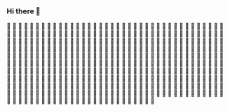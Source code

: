 ### Hi there 👋

<!--
**121rh/121rh** is a ✨ _special_ ✨ repository because its `README.md` (this file) appears on your GitHub profile.

Here are some ideas to get you started:

- 🔭 I’m currently working on ...
- 🌱 I’m currently learning ...
- 👯 I’m looking to collaborate on ...
- 🤔 I’m looking for help with ...
- 💬 Ask me about ...
- 📫 How to reach me: ...
- 😄 Pronouns: ...
- ⚡ Fun fact: ...

GitHub Star
<a href="https://github.com/121rh"><img align="center" src="https://github-readme-stats.vercel.app/api?username=121rh&show_icons=true&include_all_commits=true&theme=vue&hide_border=true" alt="FYA's github stats" /></a> 
-->

🦄 🦄 🦄 🦄 🦄 🦄 🦄 💙 🏴 🏴 🏴 💙 🦄 💙 💙 💙 💙 💙 🏴 💙 💙 🦄 🦄 🦄 💭 💭 💭 💭 💭
🦄 🦄 🦄 🦄 🦄 🦄 🦄 💙 🏴 🏴 🏴 💙 🦄 💙 💙 💙 💙 💙 🏴 💙 🦄 💭 💭 💭 💭 💭 💭 💭 💭 
🦄 🦄 🦄 🦄 🦄 💭 💭 💙 🏴 🏴 🏴 💙 🦄 💙 💙 💙 💙 💙 💙 🐝 💭 💭 🦄 🦄 💭 💭 💭 💭 💭 
🦄 🦄 🦄 🦄 🦄 💭 💭 🦄 💙 💙 💙 🦄 🦄 💙 💙 💙 💙 💙 💙 🐝 💭 🦄 🏴 🦄 💭 💭 💭 💭 💭
🦄 🦄 🦄 🦄 🦄 💭 💭 💭 💙 💙 💭 💭 🦄 💙 💙 💙 🏴 🏴 🏴 🐝 💭 🐝 🐝 💭 💭 💭 💭 💭 💭 
🦄 🦄 🦄 🦄 🦄 🦄 💭 💭 💭 💭 💭 💭 🦄 💙 💙 🏴 💙 🏴 💙 🐝 💭 🦄 💭 💭 💭 💭 💭 💭 💭
🦄 🦄 🦄 🦄 🦄 🦄 💭 💭 💭 💭 💭 💭 💭 🦄 💙 💙 🏴 🏴 💙 🏴 🐝 💭 💭 💭 💭 💭 💭 💭 💭
🦄 🦄 🦄 🦄 🦄 💭 💭 💭 💭 💭 💭 💭 💭 🦄 💙 🐝 🐝 🐝 💙 🐝 🐝 💭 💭 💭 💭 💭 💭 💭 💭
🦄 🦄 🦄 🦄 💭 💭 💭 💭 💭 💭 💭 💭 💭 💭 🦄 🐝 🐝 🐝 🐝 🐝 🦄 💭 💭 💭 💭 💭 💭 💭 💭
🦄 🦄 🦄 💭 💭 💭 💭 💭 💭 💭 💭 💭 💭 💭 🦄 🐝 🐝 🦄 🦄 💭 💭 💭 💭 💭 💭 💭 💭 💭 💭
🦄 🦄 💭 💭 💭 💭 💭 💭 💭 💭 💭 💭 💭 💭 💙 🦄 🦄 💭 💭 💭 💭 💭 💭 💭 💭 💭 💭 💭 💭
🦄 🦄 🦄 🦄 💭 💭 💭 💭 💭 💭 💭 💭 💭 💭 🦄 🦄 💭 💭 💭 💭 💭 💭 💭 💭 💭 💭 💭 💭 💭
🦄 🦄 🦄 💭 💭 💭 💭 💭 💭 💭 💭 💭 💭 💭 💭 🦄 💭 💭 💭 💭 💭 💭 💭 💭 💭 💭 💭 💭 💭
🦄 🦄 🦄 💭 💭 💭 💭 💭 💭 💭 💭 💭 💭 💭 💭 🦄 💭 💭 💭 💭 💭 💭 💭 💭 💭 💭 💭 💭 💭

